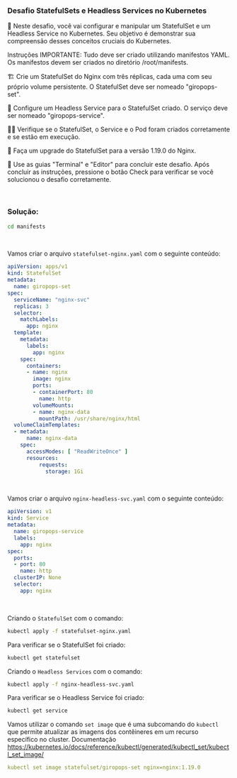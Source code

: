 ### Desafio StatefulSets e Headless Services no Kubernetes

🔬 Neste desafio, você vai configurar e manipular um StatefulSet e um Headless Service no Kubernetes. Seu objetivo é demonstrar sua compreensão desses conceitos cruciais do Kubernetes.

Instruções
IMPORTANTE: Tudo deve ser criado utilizando manifestos YAML. Os manifestos devem ser criados no diretório /root/manifests.

🏗️ Crie um StatefulSet do Nginx com três réplicas, cada uma com seu próprio volume persistente. O StatefulSet deve ser nomeado "giropops-set".

🎯 Configure um Headless Service para o StatefulSet criado. O serviço deve ser nomeado "giropops-service".

🕵️‍♀️ Verifique se o StatefulSet, o Service e o Pod foram criados corretamente e se estão em execução.

🔄 Faça um upgrade do StatefulSet para a versão 1.19.0 do Nginx.

🚀 Use as guias "Terminal" e "Editor" para concluir este desafio. Após concluir as instruções, pressione o botão Check para verificar se você solucionou o desafio corretamente.

&nbsp;


### Solução:


```bash
cd manifests
```

&nbsp;

Vamos criar o arquivo `statefulset-nginx.yaml` com o seguinte conteúdo:


```yaml
apiVersion: apps/v1
kind: StatefulSet
metadata:
  name: giropops-set
spec:
  serviceName: "nginx-svc"
  replicas: 3
  selector:
    matchLabels:
      app: nginx
  template:
    metadata:
      labels:
        app: nginx
    spec:
      containers:
      - name: nginx
        image: nginx
        ports:
        - containerPort: 80
          name: http
        volumeMounts:
        - name: nginx-data
          mountPath: /usr/share/nginx/html
  volumeClaimTemplates:
  - metadata:
      name: nginx-data
    spec:
      accessModes: [ "ReadWriteOnce" ]
      resources:
          requests:
            storage: 1Gi
```

&nbsp;


Vamos criar o arquivo `nginx-headless-svc.yaml` com o seguinte conteúdo:

```yaml
apiVersion: v1
kind: Service
metadata:
  name: giropops-service
  labels:
    app: nginx
spec:
  ports:
  - port: 80
    name: http
  clusterIP: None
  selector:
    app: nginx
```

&nbsp;

Criando o `StatefulSet` com o comando:

```bash
kubectl apply -f statefulset-nginx.yaml 
```

Para verificar se o StatefulSet foi criado:

```bash
kubectl get statefulset
```

Criando o `Headless Services` com o comando:

```bash
kubectl apply -f nginx-headless-svc.yaml
```

Para verificar se o Headless Service foi criado:

```bash
kubectl get service
```


Vamos utilizar o comando `set image` que é uma subcomando do `kubectl` que permite atualizar as imagens dos contêineres em um recurso específico no cluster. Documentação <https://kubernetes.io/docs/reference/kubectl/generated/kubectl_set/kubectl_set_image/>

```yaml
kubectl set image statefulset/giropops-set nginx=nginx:1.19.0
```